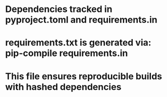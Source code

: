 # Dependencies tracked in pyproject.toml and requirements.in
# requirements.txt is generated via: pip-compile requirements.in
# This file ensures reproducible builds with hashed dependencies

